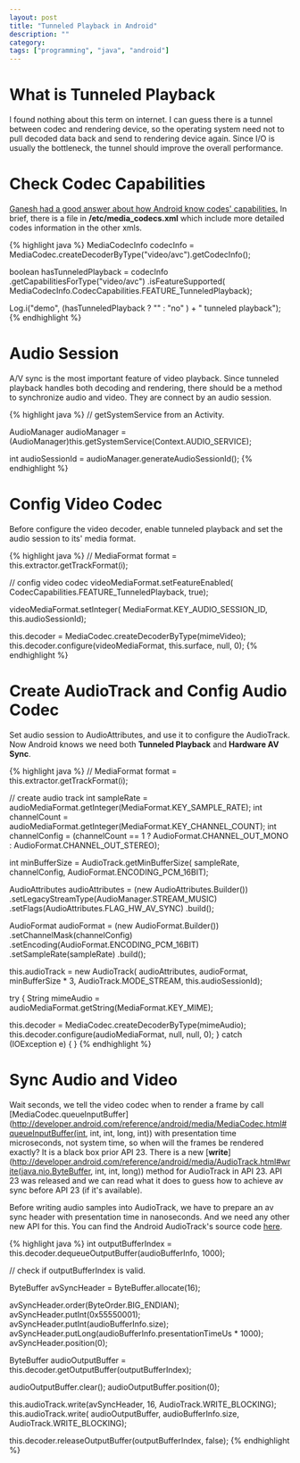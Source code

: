```yaml
---
layout: post
title: "Tunneled Playback in Android"
description: ""
category:
tags: ["programming", "java", "android"]
---
```


# What is Tunneled Playback

I found nothing about this term on internet. I can guess there is a tunnel between codec and rendering device, so the operating system need not to pull decoded data back and send to rendering device again. Since I/O is usually the bottleneck, the tunnel should improve the overall performance.

# Check Codec Capabilities

[Ganesh had a good answer about how Android know codes' capabilities.](http://stackoverflow.com/questions/22857059/how-mediacodec-finds-the-codec-inside-the-framework-in-android) In brief, there is a file in **/etc/media_codecs.xml** which include more detailed codes information in the other xmls.

{% highlight java %}
MediaCodecInfo codecInfo =
  MediaCodec.createDecoderByType("video/avc").getCodecInfo();

boolean hasTunneledPlayback = codecInfo
  .getCapabilitiesForType("video/avc")
  .isFeatureSupported(
    MediaCodecInfo.CodecCapabilities.FEATURE_TunneledPlayback);

Log.i("demo", (hasTunneledPlayback ? "" : "no" ) + " tunneled playback");
{% endhighlight %}

# Audio Session

A/V sync is the most important feature of video playback. Since tunneled playback handles both decoding and rendering, there should be a method to synchronize audio and video. They are connect by an audio session.

{% highlight java %}
// getSystemService from an Activity.

AudioManager audioManager =
  (AudioManager)this.getSystemService(Context.AUDIO_SERVICE);

int audioSessionId = audioManager.generateAudioSessionId();
{% endhighlight %}

# Config Video Codec

Before configure the video decoder, enable tunneled playback and set the audio session to its' media format.

{% highlight java %}
// MediaFormat format = this.extractor.getTrackFormat(i);

// config video codec
videoMediaFormat.setFeatureEnabled(
  CodecCapabilities.FEATURE_TunneledPlayback, true);

videoMediaFormat.setInteger(
  MediaFormat.KEY_AUDIO_SESSION_ID, this.audioSessionId);

this.decoder = MediaCodec.createDecoderByType(mimeVideo);
this.decoder.configure(videoMediaFormat, this.surface, null, 0);
{% endhighlight %}

# Create AudioTrack and Config Audio Codec

Set audio session to AudioAttributes, and use it to configure the AudioTrack. Now Android knows we need both **Tunneled Playback** and **Hardware AV Sync**.

{% highlight java %}
// MediaFormat format = this.extractor.getTrackFormat(i);

// create audio track
int sampleRate = audioMediaFormat.getInteger(MediaFormat.KEY_SAMPLE_RATE);
int channelCount = audioMediaFormat.getInteger(MediaFormat.KEY_CHANNEL_COUNT);
int channelConfig = (channelCount == 1 ? AudioFormat.CHANNEL_OUT_MONO
                                       : AudioFormat.CHANNEL_OUT_STEREO);

int minBufferSize = AudioTrack.getMinBufferSize(
  sampleRate,
  channelConfig,
  AudioFormat.ENCODING_PCM_16BIT);

AudioAttributes audioAttributes = (new AudioAttributes.Builder())
  .setLegacyStreamType(AudioManager.STREAM_MUSIC)
  .setFlags(AudioAttributes.FLAG_HW_AV_SYNC)
  .build();

AudioFormat audioFormat = (new AudioFormat.Builder())
  .setChannelMask(channelConfig)
  .setEncoding(AudioFormat.ENCODING_PCM_16BIT)
  .setSampleRate(sampleRate)
  .build();

this.audioTrack = new AudioTrack(
  audioAttributes,
  audioFormat,
  minBufferSize * 3,
  AudioTrack.MODE_STREAM,
  this.audioSessionId);

try {
  String mimeAudio = audioMediaFormat.getString(MediaFormat.KEY_MIME);

  this.decoder = MediaCodec.createDecoderByType(mimeAudio);
  this.decoder.configure(audioMediaFormat, null, null, 0);
}  catch (IOException e) {
}
{% endhighlight %}

# Sync Audio and Video

Wait seconds, we tell the video codec when to render a frame by call [MediaCodec.queueInputBuffer](http://developer.android.com/reference/android/media/MediaCodec.html#queueInputBuffer(int, int, int, long, int)) with presentation time microseconds, not system time, so when will the frames be rendered exactly? It is a black box prior API 23. There is a new [**write**](http://developer.android.com/reference/android/media/AudioTrack.html#write(java.nio.ByteBuffer, int, int, long)) method for AudioTrack in API 23. API 23 was released and we can read what it does to guess how to achieve av sync before API 23 (if it's available).

Before writing audio samples into AudioTrack, we have to prepare an av sync header with presentation time in nanoseconds. And we need any other new API for this. You can find the Android AudioTrack's source code [here](https://android.googlesource.com/platform/frameworks/base/+/master/media/java/android/media/AudioTrack.java).

{% highlight java %}
int outputBufferIndex = this.decoder.dequeueOutputBuffer(audioBufferInfo, 1000);

// check if outputBufferIndex is valid.

ByteBuffer avSyncHeader = ByteBuffer.allocate(16);

avSyncHeader.order(ByteOrder.BIG_ENDIAN);
avSyncHeader.putInt(0x55550001);
avSyncHeader.putInt(audioBufferInfo.size);
avSyncHeader.putLong(audioBufferInfo.presentationTimeUs * 1000);
avSyncHeader.position(0);

ByteBuffer audioOutputBuffer = this.decoder.getOutputBuffer(outputBufferIndex);

audioOutputBuffer.clear();
audioOutputBuffer.position(0);

this.audioTrack.write(avSyncHeader, 16, AudioTrack.WRITE_BLOCKING);
this.audioTrack.write(
  audioOutputBuffer, audioBufferInfo.size, AudioTrack.WRITE_BLOCKING);

this.decoder.releaseOutputBuffer(outputBufferIndex, false);
{% endhighlight %}
